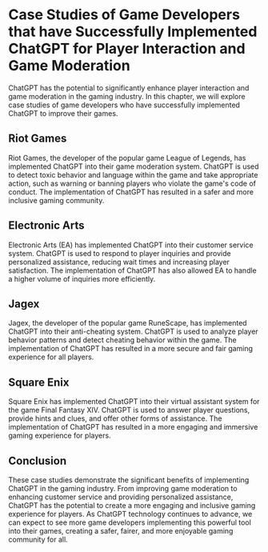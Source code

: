 Case Studies of Game Developers that have Successfully Implemented ChatGPT for Player Interaction and Game Moderation
=========================================================================================================================================================================

ChatGPT has the potential to significantly enhance player interaction and game moderation in the gaming industry. In this chapter, we will explore case studies of game developers who have successfully implemented ChatGPT to improve their games.

Riot Games
----------

Riot Games, the developer of the popular game League of Legends, has implemented ChatGPT into their game moderation system. ChatGPT is used to detect toxic behavior and language within the game and take appropriate action, such as warning or banning players who violate the game's code of conduct. The implementation of ChatGPT has resulted in a safer and more inclusive gaming community.

Electronic Arts
---------------

Electronic Arts (EA) has implemented ChatGPT into their customer service system. ChatGPT is used to respond to player inquiries and provide personalized assistance, reducing wait times and increasing player satisfaction. The implementation of ChatGPT has also allowed EA to handle a higher volume of inquiries more efficiently.

Jagex
-----

Jagex, the developer of the popular game RuneScape, has implemented ChatGPT into their anti-cheating system. ChatGPT is used to analyze player behavior patterns and detect cheating behavior within the game. The implementation of ChatGPT has resulted in a more secure and fair gaming experience for all players.

Square Enix
-----------

Square Enix has implemented ChatGPT into their virtual assistant system for the game Final Fantasy XIV. ChatGPT is used to answer player questions, provide hints and clues, and offer other forms of assistance. The implementation of ChatGPT has resulted in a more engaging and immersive gaming experience for players.

Conclusion
----------

These case studies demonstrate the significant benefits of implementing ChatGPT in the gaming industry. From improving game moderation to enhancing customer service and providing personalized assistance, ChatGPT has the potential to create a more engaging and inclusive gaming experience for players. As ChatGPT technology continues to advance, we can expect to see more game developers implementing this powerful tool into their games, creating a safer, fairer, and more enjoyable gaming community for all.

